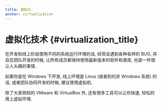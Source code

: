 ```yaml
---
title: 虚拟化
anchor: virtualization
---
```


# 虚拟化技术 {#virtualization_title}

在开发和线上阶段使用不同的系统运行环境的话, 经常会遇到各种各样的 BUG, 并且在团队开发的时候, 让所有成员都保持使用最新版本的软件和类库, 也是一件很让人头痛的事情. 

如果你是在 Windows 下开发, 线上环境是 Linux (或者别的非 Windows 系统) 的话, 或者团队协同开发的时候, 建议使用虚拟机. 

除了大家熟知的 VMware 和 VirtualBox 外, 还有很多工具可以让你快速, 轻松的用上虚拟环境.
